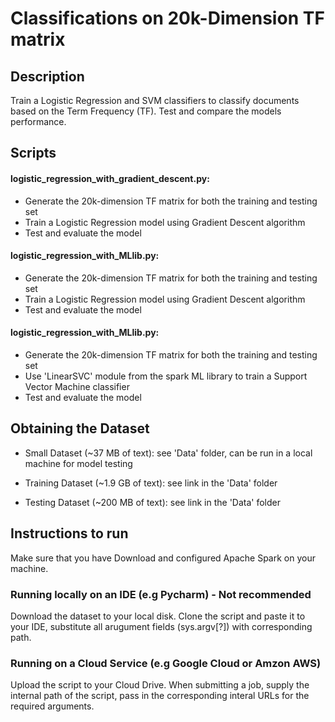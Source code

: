 # Classifications on 20k-Dimension TF matrix

## Description

Train a Logistic Regression and SVM classifiers to classify documents based on the Term Frequency (TF). Test and compare the models performance. 


## Scripts

#### logistic_regression_with_gradient_descent.py: 
* Generate the 20k-dimension TF matrix for both the training and testing set
* Train a Logistic Regression model using Gradient Descent algorithm
* Test and evaluate the model

#### logistic_regression_with_MLlib.py: 
* Generate the 20k-dimension TF matrix for both the training and testing set
* Train a Logistic Regression model using Gradient Descent algorithm
* Test and evaluate the model

#### logistic_regression_with_MLlib.py: 
* Generate the 20k-dimension TF matrix for both the training and testing set
* Use 'LinearSVC' module from the spark ML library to train a Support Vector Machine classifier
* Test and evaluate the model


## Obtaining the Dataset

* Small Dataset (~37 MB of text): see 'Data' folder, can be run in a local machine for model testing

* Training Dataset (~1.9 GB of text): see link in the 'Data' folder

* Testing Dataset (~200 MB of text): see link in the 'Data' folder


## Instructions to run

Make sure that you have Download and configured Apache Spark on your machine. 

### Running locally on an IDE (e.g Pycharm) - Not recommended
Download the dataset to your local disk. Clone the script and paste it to your IDE, substitute all arugument fields (sys.argv[?]) with corresponding path.

### Running on a Cloud Service (e.g Google Cloud or Amzon AWS)
Upload the script to your Cloud Drive. When submitting a job, supply the internal path of the script, pass in the corresponding interal URLs for the required arguments. 
